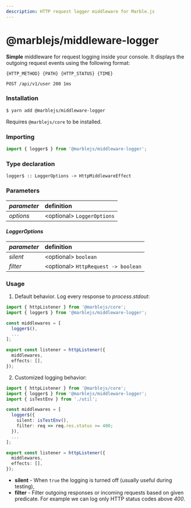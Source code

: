 ```yaml
---
description: HTTP request logger middleware for Marble.js
---
```


# @marblejs/middleware-logger

**Simple** middleware for request logging inside your console. It displays the outgoing request events using the following format:

```text
{HTTP_METHOD} {PATH} {HTTP_STATUS} {TIME}
```

```text
POST /api/v1/user 200 1ms
```

### Installation

```bash
$ yarn add @marblejs/middleware-logger
```

Requires `@marblejs/core` to be installed.

### Importing

```typescript
import { logger$ } from '@marblejs/middleware-logger';
```

### Type declaration

```text
logger$ :: LoggerOptions -> HttpMiddlewareEffect
```

### **Parameters**

| _parameter_ | definition |
| :--- | :--- |
| _options_ | &lt;optional&gt; `LoggerOptions` |

#### _**LoggerOptions**_

| _parameter_ | definition |
| :--- | :--- |
| _silent_ | &lt;optional&gt; `boolean` |
| _filter_ | &lt;optional&gt; `HttpRequest -> boolean` |

### Usage

1. Default behavior. Log every response to _process_._stdout_:

```typescript
import { httpListener } from '@marblejs/core';
import { logger$ } from '@marblejs/middleware-logger';

const middlewares = [
  logger$(),
  ...
];

export const listener = httpListener({
  middlewares,
  effects: [],
});
```

2. Customized logging behavior:

```typescript
import { httpListener } from '@marblejs/core';
import { logger$ } from '@marblejs/middleware-logger';
import { isTestEnv } from './util';

const middlewares = [
  logger$({
    silent: isTestEnv(),
    filter: req => req.res.status >= 400;
  }),
  ...
];

export const listener = httpListener({
  middlewares,
  effects: [],
});
```

* **silent** - When `true` the logging is turned off \(usually useful during testing\),
* **filter** - Filter outgoing responses or incoming requests based on given predicate. For example we can log only HTTP status codes above _400_.

